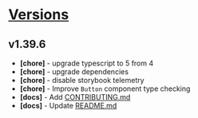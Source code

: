 # [Versions](https://github.com/Tracktor/design-system/releases)

## v1.39.6
- **[chore]** - upgrade typescript to 5 from 4
- **[chore]** - upgrade dependencies
- **[chore]** - disable storybook telemetry
- **[chore]** - Improve `Button` component type checking
- **[docs]** - Add [CONTRIBUTING.md](CONTRIBUTING.md)
- **[docs]** - Update [README.md](CONTRIBUTING.md)

